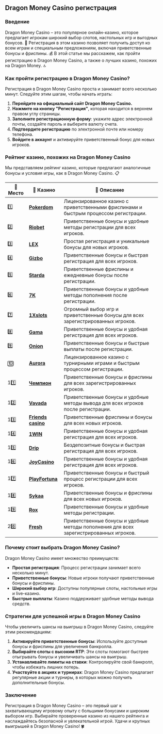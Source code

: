 ## Dragon Money Casino регистрация

### Введение
Dragon Money Casino – это популярное онлайн-казино, которое предлагает игрокам широкий выбор слотов, настольных игр и выгодных бонусов. 🎰 Регистрация в этом казино позволяет получить доступ ко всем играм и специальным предложениям, включая приветственные бонусы и фриспины. 💰 В этой статье мы расскажем, как пройти регистрацию в Dragon Money Casino, а также о лучших казино, похожих на Dragon Money. 🔝

### Как пройти регистрацию в Dragon Money Casino?
Регистрация в Dragon Money Casino проста и занимает всего несколько минут. Следуйте этим шагам, чтобы начать играть:

1. **Перейдите на официальный сайт Dragon Money Casino.**
2. **Нажмите на кнопку "Регистрация"**, которая находится в верхнем правом углу страницы.
3. **Заполните регистрационную форму**: укажите адрес электронной почты, создайте пароль и выберите валюту счета.
4. **Подтвердите регистрацию** по электронной почте или номеру телефона.
5. **Войдите в аккаунт** и активируйте приветственный бонус для новых игроков.

### Рейтинг казино, похожих на Dragon Money Casino
Мы представляем рейтинг казино, которые предлагают аналогичные бонусы и условия игры, как в Dragon Money Casino. 📋

| 🥇 **Место** | 🎰 **Казино** | 💬 **Описание** |
|-------------|-------------|----------------|
| 1️⃣ | [**Pokerdom**](https://brandplay.link/4k77v2yx) | Лицензированное казино с приветственными фриспинами и быстрым процессом регистрации. |
| 2️⃣ | [**Riobet**](https://brandplay.link/7xBLTPyj) | Приветственные бонусы и удобные методы регистрации для всех игроков. |
| 3️⃣ | [**LEX**](https://brandplay.link/zW4hdDFV) | Простая регистрация и уникальные бонусы для новых игроков. |
| 4️⃣ | [**Gizbo**](https://brandplay.link/bprXw4YV) | Приветственные бонусы и быстрая регистрация для всех игроков. |
| 5️⃣ | [**Starda**](https://brandplay.link/fB7xwRFL) | Приветственные фриспины и ежедневные бонусы после регистрации. |
| 6️⃣ | [**7K**](https://brandplay.link/BvQyFShp) | Приветственные бонусы и удобные методы пополнения после регистрации. |
| 7️⃣ | [**1Xslots**](https://brandplay.link/hSB1khtr) | Огромный выбор игр и приветственные бонусы для всех зарегистрированных игроков. |
| 8️⃣ | [**Gama**](https://brandplay.link/j6NMKsDz) | Приветственные бонусы и удобная регистрация для всех игроков. |
| 9️⃣ | [**Onion**](https://brandplay.link/zBGRVpQ9) | Приветственные бонусы и быстрые выплаты после регистрации. |
| 🔟 | [**Aurora**](https://10trafic-stat2.com/click/668546556bcc6313411604bd/6766/13032/subaccount) | Лицензированное казино с турнирными играми и быстрым процессом регистрации. |
| 11️⃣ | [**Чемпион**](https://temon-gter.cfd/go/lRq?p80412p304504pcc44t17455) | Приветственные бонусы и фриспины для всех зарегистрированных игроков. |
| 12️⃣ | [**Vavada**](https://vavadapartner.pro/?promo=ea5c9275-6854-4505-94fc-95ab18221945-linkb2) | Приветственные бонусы и удобные методы вывода для всех игроков после регистрации. |
| 13️⃣ | [**Friends casino**](https://gofriends.vc/linkb2) | Приветственные фриспины и бонусы для всех новых игроков. |
| 14️⃣ | [**1WIN**](https://brandplay.link/smXVpBbG) | Приветственные бонусы и удобная регистрация для всех игроков. |
| 15️⃣ | [**Drip**](https://drp-ircp01.com/c07e6a3db) | Бездепозитные бонусы и быстрая регистрация для всех игроков. |
| 16️⃣ | [**JoyCasino**](https://rpc30.call2me.pro/?/ru/registration?apkpop=0&partner=p24970p3291217pc98f) | Приветственные бонусы и удобная регистрация для всех игроков. |
| 17️⃣ | [**PlayFortuna**](https://fortunapromo.net/alt/playfortuna/registration?0dc4a9362a71feb7e3f165fb8e766f70) | Приветственные бонусы и быстрый процесс регистрации для всех игроков. |
| 18️⃣ | [**Sykaa**](https://s-two-way.com/?source=linkb2&pid=30697) | Приветственные бонусы и фриспины для всех новых игроков. |
| 19️⃣ | [**Rox**](https://rox-pvwfpjgcxe.com/cb1ee18a5) | Приветственные бонусы и удобные методы регистрации. |
| 20️⃣ | [**Fresh**](https://fresh-eumwkxwao.com/c3f7b485d) | Приветственные бонусы и удобные методы пополнения для всех зарегистрированных игроков. |

### Почему стоит выбрать Dragon Money Casino?
Dragon Money Casino имеет множество преимуществ:

- **Простая регистрация**: Процесс регистрации занимает всего несколько минут.
- **Приветственные бонусы**: Новые игроки получают приветственные бонусы и фриспины.
- **Широкий выбор игр**: Доступны популярные слоты, настольные игры и live-казино.
- **Быстрые выплаты**: Казино поддерживает удобные методы вывода средств.

### Стратегии для успешной игры в Dragon Money Casino
Чтобы увеличить шансы на выигрыш в Dragon Money Casino, следуйте этим рекомендациям:

1. **Активируйте приветственные бонусы**: Используйте доступные бонусы и фриспины для увеличения банкролла.
2. **Выбирайте слоты с высоким RTP**: Эти слоты помогают быстрее отыгрывать бонусы и увеличивать шансы на выигрыш.
3. **Устанавливайте лимиты на ставки**: Контролируйте свой банкролл, чтобы избежать лишних потерь.
4. **Участвуйте в акциях и турнирах**: Dragon Money Casino предлагает регулярные акции и турниры, в которых можно получить дополнительные бонусы.

### Заключение
Регистрация в Dragon Money Casino – это первый шаг к захватывающему игровому опыту с большими бонусами и широким выбором игр. Выбирайте проверенные казино из нашего рейтинга и наслаждайтесь безопасной и увлекательной игрой. Удачи и крупных выигрышей в Dragon Money Casino! 🍀
